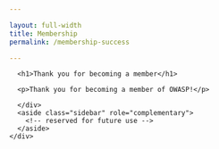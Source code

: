 ```yaml
---

layout: full-width
title: Membership
permalink: /membership-success

---
```



<div style="margin: 0px;">

  <div class="col-sidebar">
    <div class="main-wrapper" style="padding: 0px;">
      <div>

      <h1>Thank you for becoming a member</h1>

      <p>Thank you for becoming a member of OWASP!</p>

      </div>
      <aside class="sidebar" role="complementary">
        <!-- reserved for future use -->
      </aside>
    </div>
  </div>

</div>



